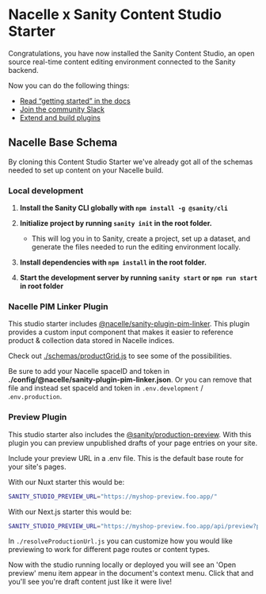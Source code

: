# Nacelle x Sanity Content Studio Starter

Congratulations, you have now installed the Sanity Content Studio, an open source real-time content editing environment connected to the Sanity backend.

Now you can do the following things:

- [Read “getting started” in the docs](https://www.sanity.io/docs/introduction/getting-started?utm_source=readme)
- [Join the community Slack](https://slack.sanity.io/?utm_source=readme)
- [Extend and build plugins](https://www.sanity.io/docs/content-studio/extending?utm_source=readme)


## Nacelle Base Schema

By cloning this Content Studio Starter we've already got all of the schemas needed to set up content on your Nacelle build.

### Local development

1. **Install the Sanity CLI globally with `npm install -g @sanity/cli`**

2. **Initialize project by running `sanity init` in the root folder.**
    - This will log you in to Sanity, create a project, set up a dataset, and generate the files needed to run the editing environment locally.

3. **Install dependencies with `npm install` in the root folder.**

4. **Start the development server by running `sanity start` or `npm run start` in root folder**
 
### Nacelle PIM Linker Plugin

This studio starter includes [@nacelle/sanity-plugin-pim-linker](https://www.npmjs.com/package/@nacelle/sanity-plugin-pim-linker). This plugin provides a custom input component that makes it easier to reference product & collection data stored in Nacelle indices.

Check out [./schemas/productGrid.js](https://github.com/getnacelle/nacelle-sanity-content-studio/blob/master/schemas/productGrid.js) to see some of the possibilities.

Be sure to add your Nacelle spaceID and token in **./config/@nacelle/sanity-plugin-pim-linker.json**. Or you can remove that file and instead set spaceId and token in `.env.development` / .`env.production`.

### Preview Plugin

This studio starter also includes the [@sanity/production-preview](https://www.sanity.io/docs/preview-content-on-site). With this plugin you can preview unpublished drafts of your page entries on your site.

Include your preview URL in a .env file. This is the default base route for your site's pages.

With our Nuxt starter this would be:

```sh
SANITY_STUDIO_PREVIEW_URL="https://myshop-preview.foo.app/"
```

With our Next.js starter this would be:

```sh
SANITY_STUDIO_PREVIEW_URL="https://myshop-preview.foo.app/api/preview?path=/"
```

In `./resolveProductionUrl.js` you can customize how you would like previewing to work for different page routes or content types.

Now with the studio running locally or deployed you will see an 'Open preview' menu item appear in the document's context menu. Click that and you'll see you're draft content just like it were live!
